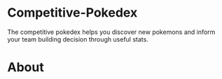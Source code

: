 # Competitive-Pokedex

The competitive pokedex helps you discover new pokemons and inform your team building decision through useful stats.

# About  




